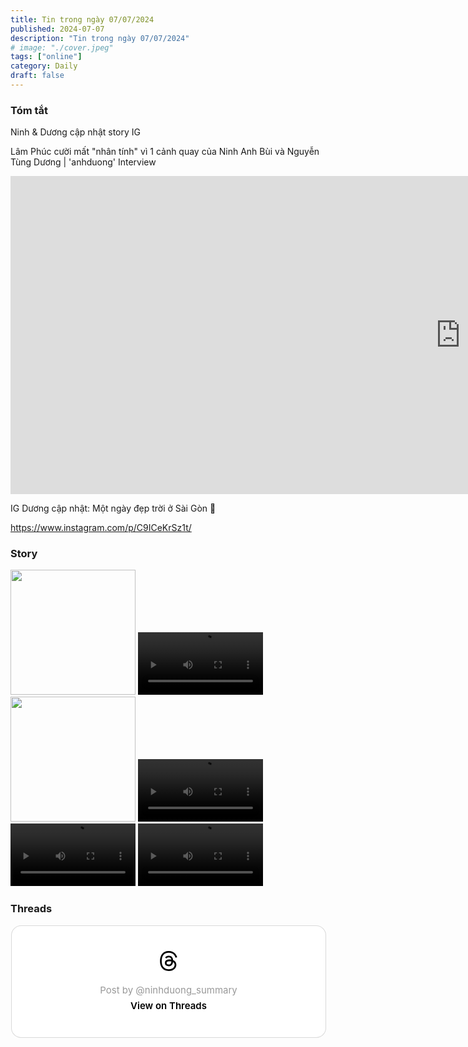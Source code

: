 ```yaml
---
title: Tin trong ngày 07/07/2024
published: 2024-07-07
description: "Tin trong ngày 07/07/2024"
# image: "./cover.jpeg"
tags: ["online"]
category: Daily
draft: false
---
```


### Tóm tắt 

Ninh & Dương cập nhật story IG 

Lâm Phúc cười mất "nhân tính" vì 1 cảnh quay của Ninh Anh Bùi và Nguyễn Tùng Dương | 'anhduong' Interview


<iframe width="1440" height="509" src="https://www.youtube.com/embed/KVvl1Ob80P0" title="LÂM PHÚC cười mất &quot;nhân tính&quot; vì 1 cảnh quay của NINH ANH BÙI và TÙNG DƯƠNG | &#39;anhduong&#39; Interview" frameborder="0" allow="accelerometer; autoplay; clipboard-write; encrypted-media; gyroscope; picture-in-picture; web-share" referrerpolicy="strict-origin-when-cross-origin" allowfullscreen></iframe>


IG Dương cập nhật: Một ngày đẹp trời ở Sài Gòn 🥰

https://www.instagram.com/p/C9ICeKrSz1t/


### Story 

<img width="200" src="https://github.com/ninhduongsummary/ninhduongsummary/assets/174809384/02190c70-e109-41a8-bae7-6ee7ca210379" />


<video width="200" controls>
  <source src="https://github.com/ninhduongsummary/ninhduongsummary/assets/174809384/47848522-fb9a-4593-8783-9fd2ed1f00bf" type="video/mp4">
</video>

<img width="200" src="https://github.com/ninhduongsummary/ninhduongsummary/assets/174809384/01887936-6522-463d-a263-c0270ffb2d32" />


<video width="200" controls>
  <source src="https://github.com/ninhduongsummary/ninhduongsummary/assets/174809384/1df45c77-f292-49d5-85a7-710dd61ae6aa" type="video/mp4">
</video>

<video width="200" controls>
  <source src="https://github.com/ninhduongsummary/ninhduongsummary/assets/174809384/18993bcd-bf79-4dbe-9fe3-888660786b7a" type="video/mp4">
</video>


<video width="200" controls>
  <source src="https://github.com/ninhduongsummary/ninhduongsummary/assets/174809384/936d2066-47ed-432d-81c1-7254932144f5" type="video/mp4">
</video>


### Threads 

<blockquote class="text-post-media" data-text-post-permalink="https://www.threads.net/@ninhduong_summary/post/C9IIQY8SENH" data-text-post-version="0" id="ig-tp-C9IIQY8SENH" style=" background:#FFF; border-width: 1px; border-style: solid; border-color: #00000026; border-radius: 16px; max-width:540px; margin: 1px; min-width:270px; padding:0; width:99.375%; width:-webkit-calc(100% - 2px); width:calc(100% - 2px);"> <a href="https://www.threads.net/@ninhduong_summary/post/C9IIQY8SENH" style=" background:#FFFFFF; line-height:0; padding:0 0; text-align:center; text-decoration:none; width:100%; font-family: -apple-system, BlinkMacSystemFont, sans-serif;" target="_blank"> <div style=" padding: 40px; display: flex; flex-direction: column; align-items: center;"><div style=" display:block; height:32px; width:32px; padding-bottom:20px;"> <svg aria-label="Threads" height="32px" role="img" viewBox="0 0 192 192" width="32px" xmlns="http://www.w3.org/2000/svg"> <path d="M141.537 88.9883C140.71 88.5919 139.87 88.2104 139.019 87.8451C137.537 60.5382 122.616 44.905 97.5619 44.745C97.4484 44.7443 97.3355 44.7443 97.222 44.7443C82.2364 44.7443 69.7731 51.1409 62.102 62.7807L75.881 72.2328C81.6116 63.5383 90.6052 61.6848 97.2286 61.6848C97.3051 61.6848 97.3819 61.6848 97.4576 61.6855C105.707 61.7381 111.932 64.1366 115.961 68.814C118.893 72.2193 120.854 76.925 121.825 82.8638C114.511 81.6207 106.601 81.2385 98.145 81.7233C74.3247 83.0954 59.0111 96.9879 60.0396 116.292C60.5615 126.084 65.4397 134.508 73.775 140.011C80.8224 144.663 89.899 146.938 99.3323 146.423C111.79 145.74 121.563 140.987 128.381 132.296C133.559 125.696 136.834 117.143 138.28 106.366C144.217 109.949 148.617 114.664 151.047 120.332C155.179 129.967 155.42 145.8 142.501 158.708C131.182 170.016 117.576 174.908 97.0135 175.059C74.2042 174.89 56.9538 167.575 45.7381 153.317C35.2355 139.966 29.8077 120.682 29.6052 96C29.8077 71.3178 35.2355 52.0336 45.7381 38.6827C56.9538 24.4249 74.2039 17.11 97.0132 16.9405C119.988 17.1113 137.539 24.4614 149.184 38.788C154.894 45.8136 159.199 54.6488 162.037 64.9503L178.184 60.6422C174.744 47.9622 169.331 37.0357 161.965 27.974C147.036 9.60668 125.202 0.195148 97.0695 0H96.9569C68.8816 0.19447 47.2921 9.6418 32.7883 28.0793C19.8819 44.4864 13.2244 67.3157 13.0007 95.9325L13 96L13.0007 96.0675C13.2244 124.684 19.8819 147.514 32.7883 163.921C47.2921 182.358 68.8816 191.806 96.9569 192H97.0695C122.03 191.827 139.624 185.292 154.118 170.811C173.081 151.866 172.51 128.119 166.26 113.541C161.776 103.087 153.227 94.5962 141.537 88.9883ZM98.4405 129.507C88.0005 130.095 77.1544 125.409 76.6196 115.372C76.2232 107.93 81.9158 99.626 99.0812 98.6368C101.047 98.5234 102.976 98.468 104.871 98.468C111.106 98.468 116.939 99.0737 122.242 100.233C120.264 124.935 108.662 128.946 98.4405 129.507Z" /></svg></div> <div style=" font-size: 15px; line-height: 21px; color: #999999; font-weight: 400; padding-bottom: 4px; "> Post by @ninhduong_summary</div> <div style=" font-size: 15px; line-height: 21px; color: #000000; font-weight: 600; "> View on Threads</div></div></a></blockquote>
<script async src="https://www.threads.net/embed.js"></script>



